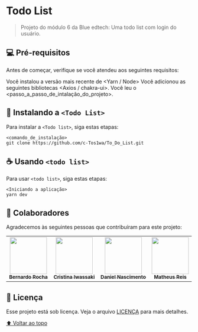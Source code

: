 # Todo List

> Projeto do módulo 6 da Blue edtech: Uma todo list com login do usuário.

## 💻 Pré-requisitos

Antes de começar, verifique se você atendeu aos seguintes requisitos:

Você instalou a versão mais recente de <Yarn / Node>
Você adicionou as seguintes bibliotecas <Axios / chakra-ui>.
Você leu o <passo_a_passo_de_intalação_do_projeto>.

## 🚀 Instalando a `<Todo List>`

Para instalar a `<Todo list>`, siga estas etapas:

```
<comando_de_instalação>
git clone https://github.com/c-Tos1wa/To_Do_List.git
```

## ☕ Usando `<todo list>`

Para usar `<todo list>`, siga estas etapas:

```
<Iniciando a aplicação>
yarn dev
```


## 🤝 Colaboradores

Agradecemos às seguintes pessoas que contribuíram para este projeto:

<table>
  <tr>
    <td align="center">
      <a href="https://github.com/bernaRocha">
        <img src="https://avatars.githubusercontent.com/u/71238351?v=4" width="100px;" /><br>
        <sub>
          <b>Bernardo Rocha</b>
        </sub>
      </a>
    </td>
    <td align="center">
      <a href="https://github.com/c-Tos1wa">
        <img src="https://avatars.githubusercontent.com/u/81439003?v=4" width="100px;" /><br>
        <sub>
          <b>Cristina Iwassaki</b>
        </sub>
      </a>
    </td>
    <td align="center">
      <a href="https://github.com/daniel20max">
        <img src="https://avatars.githubusercontent.com/u/51431192?v=4" width="100px;" /><br>
        <sub>
          <b>Daniel Nascimento</b>
        </sub>
      </a>
    </td>
    <td align="center">
      <a href="https://github.com/mrs-matheus">
        <img src="https://avatars.githubusercontent.com/u/81333540?v=4" width="100px;" /><br>
        <sub>
          <b>Matheus Reis</b>
        </sub>
      </a>
    </td>
  </tr>
</table>

## 📝 Licença

Esse projeto está sob licença. Veja o arquivo [LICENÇA](LICENSE.md) para mais detalhes.

[⬆ Voltar ao topo](#todo-list)<br>
